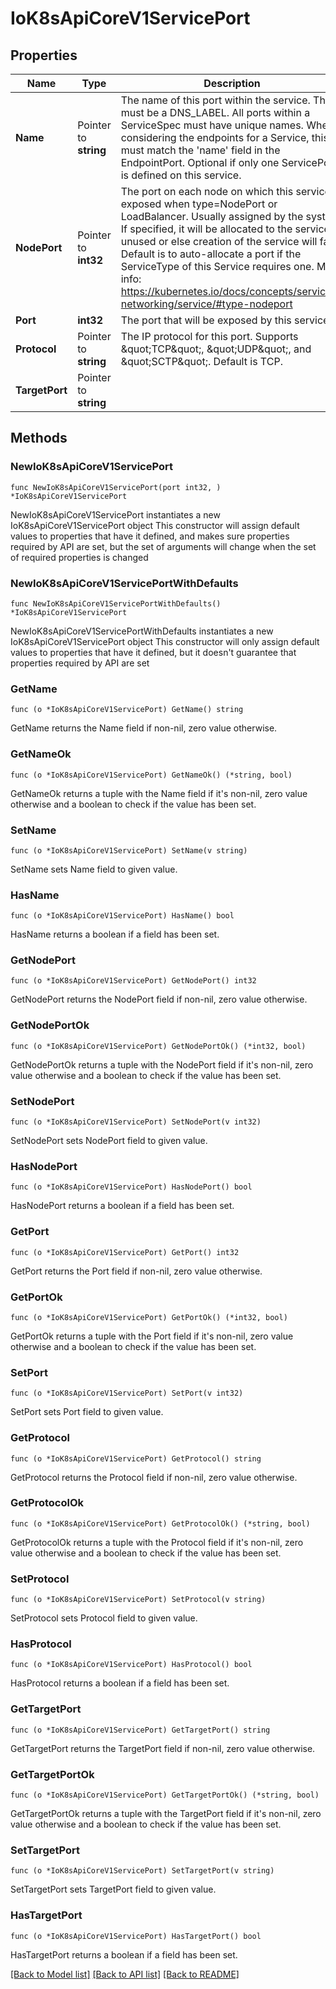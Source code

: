 # IoK8sApiCoreV1ServicePort

## Properties

Name | Type | Description | Notes
------------ | ------------- | ------------- | -------------
**Name** | Pointer to **string** | The name of this port within the service. This must be a DNS_LABEL. All ports within a ServiceSpec must have unique names. When considering the endpoints for a Service, this must match the &#39;name&#39; field in the EndpointPort. Optional if only one ServicePort is defined on this service. | [optional] 
**NodePort** | Pointer to **int32** | The port on each node on which this service is exposed when type&#x3D;NodePort or LoadBalancer. Usually assigned by the system. If specified, it will be allocated to the service if unused or else creation of the service will fail. Default is to auto-allocate a port if the ServiceType of this Service requires one. More info: https://kubernetes.io/docs/concepts/services-networking/service/#type-nodeport | [optional] 
**Port** | **int32** | The port that will be exposed by this service. | 
**Protocol** | Pointer to **string** | The IP protocol for this port. Supports \&quot;TCP\&quot;, \&quot;UDP\&quot;, and \&quot;SCTP\&quot;. Default is TCP. | [optional] 
**TargetPort** | Pointer to **string** |  | [optional] 

## Methods

### NewIoK8sApiCoreV1ServicePort

`func NewIoK8sApiCoreV1ServicePort(port int32, ) *IoK8sApiCoreV1ServicePort`

NewIoK8sApiCoreV1ServicePort instantiates a new IoK8sApiCoreV1ServicePort object
This constructor will assign default values to properties that have it defined,
and makes sure properties required by API are set, but the set of arguments
will change when the set of required properties is changed

### NewIoK8sApiCoreV1ServicePortWithDefaults

`func NewIoK8sApiCoreV1ServicePortWithDefaults() *IoK8sApiCoreV1ServicePort`

NewIoK8sApiCoreV1ServicePortWithDefaults instantiates a new IoK8sApiCoreV1ServicePort object
This constructor will only assign default values to properties that have it defined,
but it doesn't guarantee that properties required by API are set

### GetName

`func (o *IoK8sApiCoreV1ServicePort) GetName() string`

GetName returns the Name field if non-nil, zero value otherwise.

### GetNameOk

`func (o *IoK8sApiCoreV1ServicePort) GetNameOk() (*string, bool)`

GetNameOk returns a tuple with the Name field if it's non-nil, zero value otherwise
and a boolean to check if the value has been set.

### SetName

`func (o *IoK8sApiCoreV1ServicePort) SetName(v string)`

SetName sets Name field to given value.

### HasName

`func (o *IoK8sApiCoreV1ServicePort) HasName() bool`

HasName returns a boolean if a field has been set.

### GetNodePort

`func (o *IoK8sApiCoreV1ServicePort) GetNodePort() int32`

GetNodePort returns the NodePort field if non-nil, zero value otherwise.

### GetNodePortOk

`func (o *IoK8sApiCoreV1ServicePort) GetNodePortOk() (*int32, bool)`

GetNodePortOk returns a tuple with the NodePort field if it's non-nil, zero value otherwise
and a boolean to check if the value has been set.

### SetNodePort

`func (o *IoK8sApiCoreV1ServicePort) SetNodePort(v int32)`

SetNodePort sets NodePort field to given value.

### HasNodePort

`func (o *IoK8sApiCoreV1ServicePort) HasNodePort() bool`

HasNodePort returns a boolean if a field has been set.

### GetPort

`func (o *IoK8sApiCoreV1ServicePort) GetPort() int32`

GetPort returns the Port field if non-nil, zero value otherwise.

### GetPortOk

`func (o *IoK8sApiCoreV1ServicePort) GetPortOk() (*int32, bool)`

GetPortOk returns a tuple with the Port field if it's non-nil, zero value otherwise
and a boolean to check if the value has been set.

### SetPort

`func (o *IoK8sApiCoreV1ServicePort) SetPort(v int32)`

SetPort sets Port field to given value.


### GetProtocol

`func (o *IoK8sApiCoreV1ServicePort) GetProtocol() string`

GetProtocol returns the Protocol field if non-nil, zero value otherwise.

### GetProtocolOk

`func (o *IoK8sApiCoreV1ServicePort) GetProtocolOk() (*string, bool)`

GetProtocolOk returns a tuple with the Protocol field if it's non-nil, zero value otherwise
and a boolean to check if the value has been set.

### SetProtocol

`func (o *IoK8sApiCoreV1ServicePort) SetProtocol(v string)`

SetProtocol sets Protocol field to given value.

### HasProtocol

`func (o *IoK8sApiCoreV1ServicePort) HasProtocol() bool`

HasProtocol returns a boolean if a field has been set.

### GetTargetPort

`func (o *IoK8sApiCoreV1ServicePort) GetTargetPort() string`

GetTargetPort returns the TargetPort field if non-nil, zero value otherwise.

### GetTargetPortOk

`func (o *IoK8sApiCoreV1ServicePort) GetTargetPortOk() (*string, bool)`

GetTargetPortOk returns a tuple with the TargetPort field if it's non-nil, zero value otherwise
and a boolean to check if the value has been set.

### SetTargetPort

`func (o *IoK8sApiCoreV1ServicePort) SetTargetPort(v string)`

SetTargetPort sets TargetPort field to given value.

### HasTargetPort

`func (o *IoK8sApiCoreV1ServicePort) HasTargetPort() bool`

HasTargetPort returns a boolean if a field has been set.


[[Back to Model list]](../README.md#documentation-for-models) [[Back to API list]](../README.md#documentation-for-api-endpoints) [[Back to README]](../README.md)



